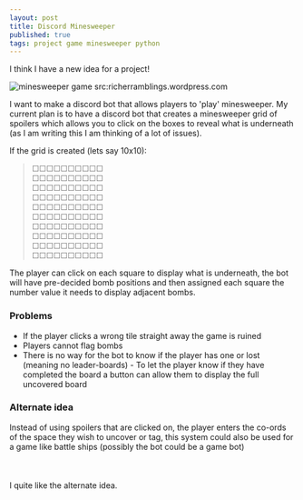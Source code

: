 ```yaml
---
layout: post
title: Discord Minesweeper
published: true
tags: project game minesweeper python
---
```


I think I have a new idea for a project!

![minesweeper game src:richerramblings.wordpress.com](https://external-content.duckduckgo.com/iu/?u=https%3A%2F%2Fricherramblings.files.wordpress.com%2F2015%2F08%2Fminesweeper.jpg&f=1&nofb=1)

I want to make a discord bot that allows players to 'play' minesweeper. My current plan is to have a discord bot that creates a minesweeper grid of spoilers which allows you to click on the boxes to reveal what is underneath (as I am writing this I am thinking of a lot of issues).


If the grid is created (lets say 10x10): <br>
>☐☐☐☐☐☐☐☐☐☐<br>☐☐☐☐☐☐☐☐☐☐<br>☐☐☐☐☐☐☐☐☐☐<br>☐☐☐☐☐☐☐☐☐☐<br>☐☐☐☐☐☐☐☐☐☐<br>☐☐☐☐☐☐☐☐☐☐<br>☐☐☐☐☐☐☐☐☐☐<br>☐☐☐☐☐☐☐☐☐☐<br>☐☐☐☐☐☐☐☐☐☐<br>☐☐☐☐☐☐☐☐☐☐<br>

The player can click on each square to display what is underneath, the bot will have pre-decided bomb positions and then assigned each square the number value it needs to display adjacent bombs.


### Problems

* If the player clicks a wrong tile straight away the game is ruined
* Players cannot flag bombs
* There is no way for the bot to know if the player has one or lost (meaning no leader-boards) - To let the player know if they have completed the board a button can allow them to display the full uncovered board

### Alternate idea

Instead of using spoilers that are clicked on, the player enters the co-ords of the space they wish to uncover or tag, this system could also be used for a game like battle ships (possibly the bot could be a game bot)
<br><br><br><br>
I quite like the alternate idea.